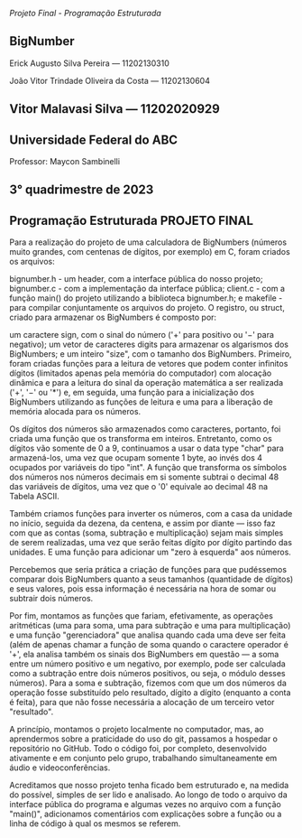 *Projeto Final - Programação Estruturada*

BigNumber
-
Erick Augusto Silva Pereira — 11202130310

João Vitor Trindade Oliveira da Costa — 11202130604

Vitor Malavasi Silva — 11202020929
-
Universidade Federal do ABC
-
Professor: Maycon Sambinelli

3° quadrimestre de 2023
-

Programação Estruturada 
PROJETO FINAL
-
Para a realização do projeto de uma calculadora de BigNumbers (números muito grandes, com centenas de dígitos, por exemplo) em C, foram criados os arquivos:

bignumber.h - um header, com a interface pública do nosso projeto;
bignumber.c - com a implementação da interface pública;
client.c - com a função main() do projeto utilizando a biblioteca bignumber.h; e
makefile - para compilar conjuntamente os arquivos do projeto.
O registro, ou struct, criado para armazenar os BigNumbers é composto por:

um caractere sign, com o sinal do número ('+' para positivo ou '−' para negativo);
um vetor de caracteres digits para armazenar os algarismos dos BigNumbers; e
um inteiro "size", com o tamanho dos BigNumbers.
Primeiro, foram criadas funções para a leitura de vetores que podem conter infinitos dígitos (limitados apenas pela memória do computador) com alocação dinâmica e para a leitura do sinal da operação matemática a ser realizada ('+', '−' ou '*') e, em seguida, uma função para a inicialização dos BigNumbers utilizando as funções de leitura e uma para a liberação de memória alocada para os números.

Os dígitos dos números são armazenados como caracteres, portanto, foi criada uma função que os transforma em inteiros. Entretanto, como os dígitos vão somente de 0 a 9, continuamos a usar o data type "char" para armazená-los, uma vez que ocupam somente 1 byte, ao invés dos 4 ocupados por variáveis do tipo "int". A função que transforma os símbolos dos números nos números decimais em si somente subtrai o decimal 48 das variáveis de dígitos, uma vez que o '0' equivale ao decimal 48 na Tabela ASCII.

Também criamos funções para inverter os números, com a casa da unidade no início, seguida da dezena, da centena, e assim por diante — isso faz com que as contas (soma, subtração e multiplicação) sejam mais simples de serem realizadas, uma vez que serão feitas dígito por dígito partindo das unidades. E uma função para adicionar um "zero à esquerda" aos números.

Percebemos que seria prática a criação de funções para que pudéssemos comparar dois BigNumbers quanto a seus tamanhos (quantidade de dígitos) e seus valores, pois essa informação é necessária na hora de somar ou subtrair dois números.

Por fim, montamos as funções que fariam, efetivamente, as operações aritméticas (uma para soma, uma para subtração e uma para multiplicação) e uma função "gerenciadora" que analisa quando cada uma deve ser feita (além de apenas chamar a função de soma quando o caractere operador é '+', ela analisa também os sinais dos BigNumbers em questão — a soma entre um número positivo e um negativo, por exemplo, pode ser calculada como a subtração entre dois números positivos, ou seja, o módulo desses números). Para a soma e subtração, fizemos com que um dos números da operação fosse substituído pelo resultado, dígito a dígito (enquanto a conta é feita), para que não fosse necessária a alocação de um terceiro vetor "resultado".

A princípio, montamos o projeto localmente no computador, mas, ao aprendermos sobre a praticidade do uso do git, passamos a hospedar o repositório no GitHub. Todo o código foi, por completo, desenvolvido ativamente e em conjunto pelo grupo, trabalhando simultaneamente em áudio e videoconferências.

Acreditamos que nosso projeto tenha ficado bem estruturado e, na medida do possível, simples de ser lido e analisado. Ao longo de todo o arquivo da interface pública do programa e algumas vezes no arquivo com a função "main()", adicionamos comentários com explicações sobre a função ou a linha de código à qual os mesmos se referem.
